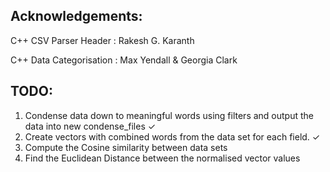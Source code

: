 
Acknowledgements:
------
C++ CSV Parser Header       : Rakesh G. Karanth

C++ Data Categorisation     : Max Yendall & Georgia Clark

TODO:
------
1. Condense data down to meaningful words using filters and output the data into new condense_files ✓
2. Create vectors with combined words from the data set for each field. ✓
3. Compute the Cosine similarity between data sets
4. Find the Euclidean Distance between the normalised vector values
